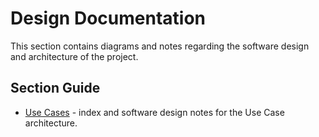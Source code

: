 # Design Documentation

This section contains diagrams and notes regarding the software design and architecture of the project.

## Section Guide

* [Use Cases](use_cases.md) - index and software design notes for the Use Case architecture.
